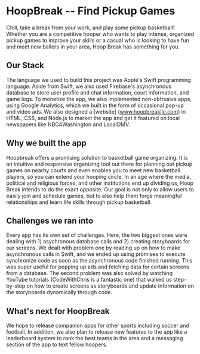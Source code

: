 # HoopBreak -- Find Pickup Games
Chill, take a break from your work, and play some pickup basketball! Whether you are a competitive hooper who wants to play intense, organized pickup games to improve your skills or a casual who is looking to have fun and meet new ballers in your area, Hoop Break has something for you. 

## Our Stack
The language we used to build this project was Apple's Swift programming language. Aside from Swift, we also used Firebase's asynchronous database to store user profile and chat information, court information, and game logs. To monetize the app, we also implemented non-obtrusive apps, using Google Analytics, which we built in the form of occasional pop-up and video ads. We also designed a [website] (www.hoopbreakllc.com) in HTML, CSS, and Node.js to market the app and get it featured on local newspapers like NBC4Washington and LocalDMV.

## Why we built the app
Hoopbreak offers a promising solution to basketball game organizing. It is an intuitive and responsive organizing tool out there for planning out pickup games on nearby courts and even enables you to meet new basketball players, so you can extend your hooping circle. In an age where the media, political and religious forces, and other institutions end up dividing us, Hoop Break intends to do the exact opposite. Our goal is not only to allow users to easily join and schedule games, but to also help them forge meaningful relationships and learn life skills through pickup basketball.

## Challenges we ran into
Every app has its own set of challenges. Here, the two biggest ones were dealing with 1) asychronous database calls and 2) creating storyboards for our screens. We dealt with problem one by reading up on how to make asynchronous calls in Swift, and we ended up using promises to execute synchronize code as soon as the asynchronous code finished running. This was super useful for popping up ads and fetching data for certain screens from a database. The second problem was also solved by watching YouTube tutorials (CodeWithChris is a fantastic one) that walked us step-by-step on how to create screens as storyboards and update information on the storyboards dynamically through code. 

## What's next for HoopBreak
We hope to release companion apps for other sports including soccer and football. In addition, we also plan to release new features to the app like a leaderboard system to rank the best teams in the area and a messaging section of the app to text fellow hoopers.

